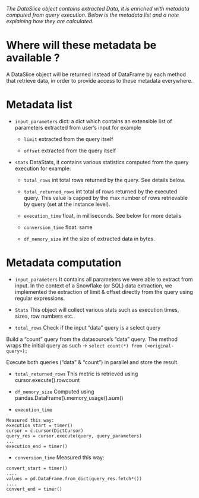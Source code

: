 *The DataSlice object contains extracted Data, it is enriched with metadata computed from query execution. Below is the metadata list and a note explaining how they are calculated.*


# Where will these metadata be available ? 
A DataSlice object will be returned  instead of DataFrame by each method that retrieve data, in order to provide access to these metadata everywhere. 

# Metadata list
* `input_parameters` dict: a dict which contains an extensible list of parameters extracted from user’s input for example

    * `limit` extracted from the query itself

    * `offset` extracted from the query itself

* `stats` DataStats, it contains various statistics computed from the query execution for example:

    * `total_rows` int total rows returned by the query. See details below.
    
    * `total_returned_rows` int total of rows returned by the executed query. This value is capped by the max number of rows retrievable by query (set at the instance level).

    * `execution_time` float, in milliseconds. See below for more details

    * `conversion_time` float: same

    * `df_memory_size` int the size of extracted data in bytes.

# Metadata computation
* `input_parameters`
It contains all parameters we were able to extract from input. In the context of a Snowflake (or SQL) data extraction, we implemented the extraction of limit & offset directly from the query using regular expressions.

* `Stats`
This object will collect various stats such as execution times, sizes, row numbers etc..

* `total_rows`
Check if the input “data” query is a select query

Build a “count” query from the datasource’s “data” query. The method wraps the initial query as such → `select count(*) from (<original-query>);`

Execute both queries (“data” & “count”) in parallel and store the result.

* `total_returned_rows`
This metric is retrieved using cursor.execute().rowcount 

* `df_memory_size`
Computed using pandas.DataFrame().memory_usage().sum() 

* `execution_time`
```
Measured this way:
execution_start = timer()
cursor = c.cursor(DictCursor)
query_res = cursor.execute(query, query_parameters)
...
execution_end = timer()
```
* `conversion_time`
Measured this way:
```
convert_start = timer()
....
values = pd.DataFrame.from_dict(query_res.fetch*())
....
convert_end = timer()
```
